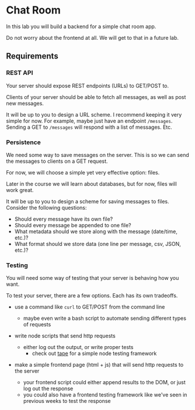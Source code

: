 # Chat Room

In this lab you will build a backend for a simple chat room app.

Do not worry about the frontend at all. We will get to that in a future lab.

## Requirements

### REST API

Your server should expose REST endpoints (URLs) to GET/POST to.

Clients of your server should be able to fetch all messages, as well as post new messages.

It will be up to you to design a URL scheme. I recommend keeping it very simple for now. For example, maybe just have an endpoint `/messages`. Sending a GET to `/messages` will respond with a list of messages. Etc.

### Persistence

We need some way to save messages on the server. This is so we can send the messages to clients on a GET request.

For now, we will choose a simple yet very effective option: files.

Later in the course we will learn about databases, but for now, files will work great.

It will be up to you to design a scheme for saving messages to files. Consider the following questions:

* Should every message have its own file?
* Should every message be appended to one file?
* What metadata should we store along with the message (date/time, etc.)?
* What format should we store data (one line per message, csv, JSON, etc.)?

### Testing

You will need some way of testing that your server is behaving how you want.

To test your server, there are a few options. Each has its own tradeoffs.

* use a command like `curl` to GET/POST from the command line
  * maybe even write a bash script to automate sending different types of requests

* write node scripts that send http requests
  * either log out the output, or write proper tests
    * check out [tape](https://github.com/substack/tape) for a simple node testing framework

* make a simple frontend page (html + js) that will send http requests to the server
  * your frontend script could either append results to the DOM, or just log out the response
  * you could also have a frontend testing framework like we've seen in previous weeks to test the response
